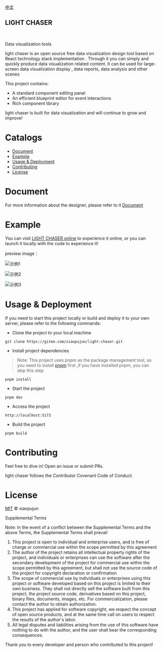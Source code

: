 [中文](README_ZH.md)

<h2> LIGHT CHASER</h2>

<p>
    <img alt="" src="https://img.shields.io/badge/version-v1.5.0-blue">
    <img alt="" src="https://img.shields.io/badge/license-MIT-08CE5D?logoColor=08CE5D">
    <img alt="" src="https://img.shields.io/badge/TypeScript-blue">
    <img alt="" src="https://img.shields.io/badge/React-61daeb?logoColor=08CE5D">
    <img alt="" src="https://img.shields.io/badge/Vite-purple">
    <img alt="" src="https://img.shields.io/badge/Mobx-FFEB0B">
</p>

<p>Data visualization tools</p>

light chaser is an open source free data visualization design tool based on React technology stack implementation .
Through it you can simply and quickly produce data visualization related content. It can be used for large-screen data
visualization display , data reports, data analysis and other scenes

This project contains:

- A standard component editing panel
- An efficient blueprint editor for event interactions
- Rich component library

light chaser is built for data visualization and will continue to grow and improve!

# Catalogs

- [Document](#document)
- [Example](#example)
- [Usage & Deployment](#usage--deployment)
- [Contributing](#contributing)
- [License](#license)

# Document

For more information about the designer, please refer to it
[Document](https://xiaopujun.github.io/light-chaser-doc/#/)

# Example

You can visit [LIGHT CHASER online](https://xiaopujun.github.io/light-chaser-app/#) to experience it online, or you can
launch it locally with the code to experience it!

preview image：

![示例1](https://s2.loli.net/2024/09/21/U2Ni3pfaE1rJVAM.png)

![示例2](https://s2.loli.net/2024/09/26/pitkUF2GogRYnxO.jpg)

![示例3](https://i.072333.xyz/file/802e2d2b4d95fa32fae48.png)

# Usage & Deployment

If you need to start this project locally or build and deploy it to your own server, please refer to the following
commands:

- Clone the project to your local machine

```shell
git clone https://gitee.com/xiaopujun/light-chaser.git
```

- Install project dependencies

> Note: This project uses pnpm as the package management tool, so you need to install [pnpm](https://pnpm.io/) first
> ,if you have installed pnpm, you can skip this step

```shell
pnpm install
```

- Start the project

```shell
pnpm dev
```

- Access the project

```shell
http://localhost:5173
```

- Build the project

```shell
pnpm build
```

# Contributing

Feel free to dive in! Open an issue or submit PRs.

light chaser follows the Contributor Covenant Code of Conduct.

# License

[MIT](LICENSE) © xiaopujun

Supplemental Terms

Note: In the event of a conflict between the Supplemental Terms and the above Terms, the Supplemental Terms shall prevail

1. This project is open to individual and enterprise users, and is free of charge or commercial use within the scope permitted by this agreement
2. The author of the project retains all intellectual property rights of the project, and individuals or enterprises can use the software after the secondary development of the project for commercial use within the scope permitted by this agreement, but shall not use the source code of the project for copyright declaration or confirmation
3. The scope of commercial use by individuals or enterprises using this project or software developed based on this project is limited to their own business. They shall not directly sell the software built from this project, the project source code, derivatives based on this project, binary files, documents, images, etc. For commercialization, please contact the author to obtain authorization.
4. This project has applied for software copyright, we respect the concept of open source products, and at the same time call on users to respect the results of the author's labor.
5. All legal disputes and liabilities arising from the use of this software have nothing to do with the author, and the user shall bear the corresponding consequences.

Thank you to every developer and person who contributed to this project!
